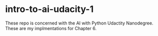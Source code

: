 # intro-to-ai-udacity-1
These repo is concerned with the AI with Python Udactity Nanodegree. These are my implmentations for Chapter 6.


